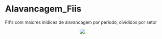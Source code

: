 # Alavancagem_Fiis
 FII's com maiores ínidices de alavancagem por período, divididos por setor


<center><img src="Dashboard.png"></center><br>

